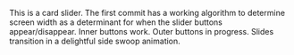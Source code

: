 This is a card slider. The first commit has a working algorithm to determine screen width as a determinant for when the slider buttons appear/disappear. Inner buttons work. Outer buttons in progress. Slides transition in a delightful side swoop animation. 
